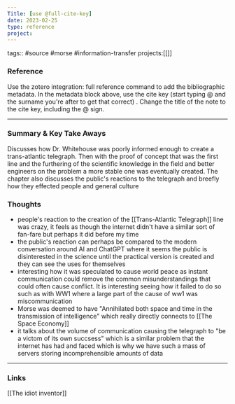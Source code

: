 ```yaml
---
Title: [use @full-cite-key]
date: 2023-02-25
type: reference
project:
---
```


tags:: #source #morse #information-transfer 
projects:[[]]

### Reference 

Use the zotero integration: full reference command to add the bibliographic metadata. In the metadata block above, use the cite key (start typing @ and the surname you're after to get that correct) . Change the title of the note to the cite key, including the @ sign.


---

### Summary & Key Take Aways

Discusses how Dr. Whitehouse was poorly informed enough to create a trans-atlantic telegraph. Then with the proof of concept that was the first line and the furthering of the scientific knowledge in the field and better engineers on the problem a more stable one was eventually created. The chapter also discusses the public's reactions to the telegraph and breefly how they effected people and general culture

### Thoughts
- people's reaction to the creation of the [[Trans-Atlantic Telegraph]] line was crazy, it feels as though the internet didn't have a similar sort of fan-fare but perhaps it did before my time
- the public's reaction can perhaps be compared to the modern conversation around AI and ChatGPT where it seems the public is disinterested in the science until the practical version is created and they can see the uses for themselves
- interesting how it was speculated to cause world peace as instant communication could remove the common misunderstandings that could often cause conflict. It is interesting seeing how it failed to do so such as with WW1 where a large part of the cause of ww1 was miscommunication
- Morse was deemed to have "Annihilated both space and time in the transmission of intelligence" which really directly connects to [[The Space Economy]] 
- it talks about the volume of communication causing the telegraph to "be a victom of its own succsess" which is a similar problem that the internet has had and faced which is why we have such a mass of servers storing incomprehensible amounts of data

--- 

### Links
[[The idiot inventor]] 